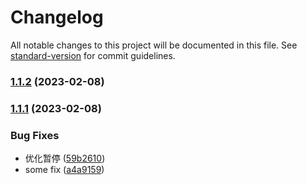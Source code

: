 # Changelog

All notable changes to this project will be documented in this file. See [standard-version](https://github.com/conventional-changelog/standard-version) for commit guidelines.

### [1.1.2](https://gitea.jnsec.in/dongyg/auto_intranet/compare/v1.1.1...v1.1.2) (2023-02-08)

### [1.1.1](https://gitea.jnsec.in/dongyg/auto_intranet/compare/v1.1.0...v1.1.1) (2023-02-08)


### Bug Fixes

* 优化暂停 ([59b2610](https://gitea.jnsec.in/dongyg/auto_intranet/commit/59b2610d5f7055c5ae23dff45d598ce64f8803ff))
* some fix ([a4a9159](https://gitea.jnsec.in/dongyg/auto_intranet/commit/a4a915921986a9ea23bb1998a1e55ef8f9843d9d))
